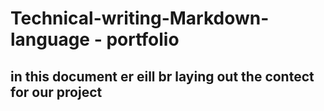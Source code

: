 
# Technical-writing-Markdown-language - portfolio

## in this document er eill br laying out the contect for our project
